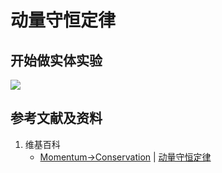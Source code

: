 # 动量守恒定律

## 开始做实体实验

![](/images/力学/动量与动量守恒/动量守恒定律/1a1.jpg)

## 参考文献及资料

1. 维基百科
	- [Momentum->Conservation](https://en.wikipedia.org/wiki/Momentum#Conservation) | [动量守恒定律](https://zh.wikipedia.org/wiki/动量守恒定律)